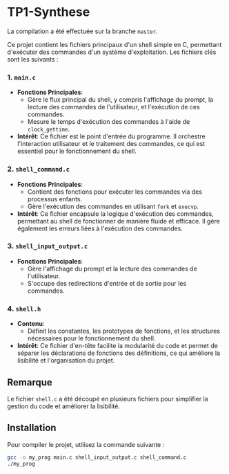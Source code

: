 # TP1-Synthese

La compilation a été effectuée sur la branche `master`.

Ce projet contient les fichiers principaux d'un shell simple en C, permettant d'exécuter des commandes d'un système d'exploitation. Les fichiers clés sont les suivants :

### 1. `main.c`

- **Fonctions Principales**:
  - Gère le flux principal du shell, y compris l'affichage du prompt, la lecture des commandes de l'utilisateur, et l'exécution de ces commandes.
  - Mesure le temps d'exécution des commandes à l'aide de `clock_gettime`.
- **Intérêt**: Ce fichier est le point d'entrée du programme. Il orchestre l'interaction utilisateur et le traitement des commandes, ce qui est essentiel pour le fonctionnement du shell.

### 2. `shell_command.c`

- **Fonctions Principales**:
  - Contient des fonctions pour exécuter les commandes via des processus enfants.
  - Gère l'exécution des commandes en utilisant `fork` et `execvp`.
- **Intérêt**: Ce fichier encapsule la logique d'exécution des commandes, permettant au shell de fonctionner de manière fluide et efficace. Il gère également les erreurs liées à l'exécution des commandes.

### 3. `shell_input_output.c`

- **Fonctions Principales**:
  - Gère l'affichage du prompt et la lecture des commandes de l'utilisateur.
  - S'occupe des redirections d'entrée et de sortie pour les commandes.


### 4. `shell.h`

- **Contenu**:
  - Définit les constantes, les prototypes de fonctions, et les structures nécessaires pour le fonctionnement du shell.
- **Intérêt**: Ce fichier d'en-tête facilite la modularité du code et permet de séparer les déclarations de fonctions des définitions, ce qui améliore la lisibilité et l'organisation du projet.

## Remarque

Le fichier `shell.c` a été découpé en plusieurs fichiers pour simplifier la gestion du code et améliorer la lisibilité. 

## Installation

Pour compiler le projet, utilisez la commande suivante :

```bash
gcc -o my_prog main.c shell_input_output.c shell_command.c 
./my_prog
